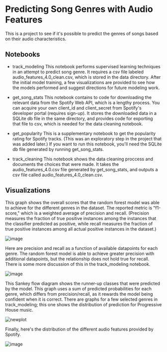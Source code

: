 # Predicting Song Genres with Audio Features

This is a project to see if it's possible to predict the genres of songs based on their audio characteristics. 

## Notebooks
- track_modeling
This notebook performs supervised learning techniques in an attempt to predict song genre. It requires a csv file labeled audio_features_4.0_clean.csv, which is stored in the data directory. After the initial model training, a few visualizations are provided to see how the models performed and suggest directions for future modeling work.

- get_song_stats
This notebook contains to code for downloading the relevant data from the Spotify Web API, which is a lengthy process. You can acquire your own client_id and client_secret from Spotify's developer portal (requires sign-up). It stores the downloaded data in a SQLite db file in the same directory, and provides code for exporting that file to csv, which is needed for the data cleaning notebook.

- get_popularity
This is a supplementary notebook to get the popularity rating for Spotify tracks. (This was an exploratory step in the project that was added later.) If you want to run this notebook, you'll need the SQLite db file generated by running get_song_stats.

- track_cleaning
This notebook shows the data cleaning proccess and documents the choices that were made. It takes the audio_features_4.0.csv file generated by get_song_stats, and outputs a csv file called audio_features_4.0_clean.csv.

## Visualizations

This graph shows the overall scores that the random forest model was able to achieve for the different genres in the dataset. The reported metric is "f1-score," which is a weighted average of precision and recall. (Precision measures the fraction of true positive instances among the instances that the classifier predicted as positive, while recall measures the fraction of true positive instances among all actual positive instances in the dataset.)

![image](https://user-images.githubusercontent.com/106289788/232366449-77335181-ed8d-452c-8c84-614bc763e0cf.png)

Here are precision and recall as a function of available datapoints for each genre. The random forest model is able to achieve greater precision with additional datapoints, but the relationship does not hold true for recall. There is some more discussion of this in the track_modeling notebook.

![image](https://user-images.githubusercontent.com/106289788/232366908-a4a57953-70d1-4c12-90ee-1adb069c1dac.png)

This Sankey flow diagram shows the runner-up classes that were predicted by the model. This graph uses a sum of predicted probabilities for each genre, which differs from precision/recall, as it rewards the model being confident when it is correct. There are graphs for a few selected genres in track_modeling; this one shows the distribution of prediction for Progressive House music.

![newplot](https://user-images.githubusercontent.com/106289788/232368304-9c298e76-aa34-4ddf-81ab-e5905cc68b08.png)

Finally, here's the distribution of the different audio features provided by Spotify.

![image](https://user-images.githubusercontent.com/106289788/232368575-364cb034-f096-46f8-b049-3ff6009f2f3a.png)


